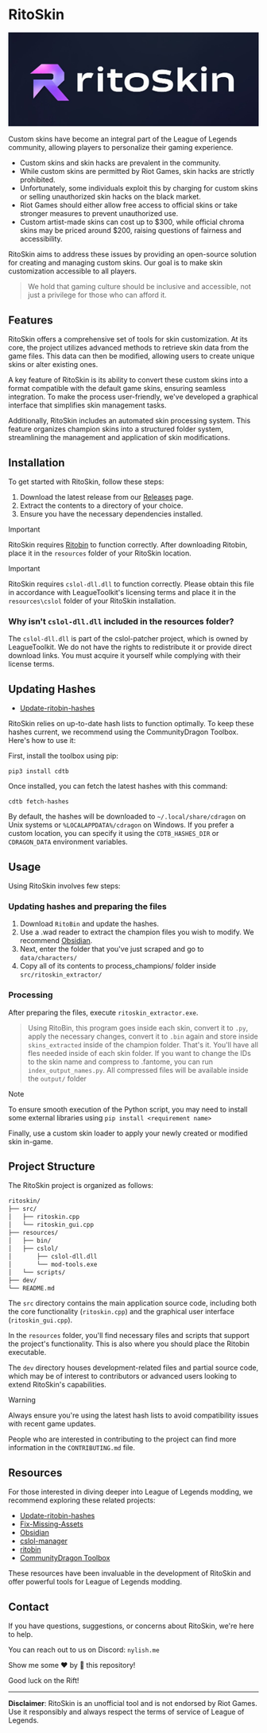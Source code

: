 # RitoSkin

![RitoSkin](assets/ritoskin_panel.jpg)

Custom skins have become an integral part of the League of Legends community, allowing players to personalize their gaming experience.

- Custom skins and skin hacks are prevalent in the community.
- While custom skins are permitted by Riot Games, skin hacks are strictly prohibited.
- Unfortunately, some individuals exploit this by charging for custom skins or selling unauthorized skin hacks on the black market.
- Riot Games should either allow free access to official skins or take stronger measures to prevent unauthorized use.
- Custom artist-made skins can cost up to $300, while official chroma skins may be priced around $200, raising questions of fairness and accessibility.

RitoSkin aims to address these issues by providing an open-source solution for creating and managing custom skins. Our goal is to make skin customization accessible to all players.

> We hold that gaming culture should be inclusive and accessible, not just a privilege for those who can afford it.

## Features

RitoSkin offers a comprehensive set of tools for skin customization. At its core, the project utilizes advanced methods to retrieve skin data from the game files. This data can then be modified, allowing users to create unique skins or alter existing ones.

A key feature of RitoSkin is its ability to convert these custom skins into a format compatible with the default game skins, ensuring seamless integration. To make the process user-friendly, we've developed a graphical interface that simplifies skin management tasks.

Additionally, RitoSkin includes an automated skin processing system. This feature organizes champion skins into a structured folder system, streamlining the management and application of skin modifications.

## Installation

To get started with RitoSkin, follow these steps:

1. Download the latest release from our [Releases](https://github.com/yourusername/ritoskin/releases) page.
2. Extract the contents to a directory of your choice.
3. Ensure you have the necessary dependencies installed.

> [!IMPORTANT]
> RitoSkin requires [Ritobin](https://github.com/moonshadow565/ritobin) to function correctly. After downloading Ritobin, place it in the `resources` folder of your RitoSkin location.

> [!IMPORTANT]
> RitoSkin requires `cslol-dll.dll` to function correctly. Please obtain this file in accordance with LeagueToolkit's licensing terms and place it in the `resources\cslol` folder of your RitoSkin installation.

### Why isn't `cslol-dll.dll` included in the resources folder?

The `cslol-dll.dll` is part of the cslol-patcher project, which is owned by LeagueToolkit. We do not have the rights to redistribute it or provide direct download links. You must acquire it yourself while complying with their license terms.

## Updating Hashes

- [Update-ritobin-hashes](https://youtu.be/-zzso5CYZMY)

RitoSkin relies on up-to-date hash lists to function optimally. To keep these hashes current, we recommend using the CommunityDragon Toolbox. Here's how to use it:

First, install the toolbox using pip:

```
pip3 install cdtb
```

Once installed, you can fetch the latest hashes with this command:

```
cdtb fetch-hashes
```

By default, the hashes will be downloaded to `~/.local/share/cdragon` on Unix systems or `%LOCALAPPDATA%/cdragon` on Windows. If you prefer a custom location, you can specify it using the `CDTB_HASHES_DIR` or `CDRAGON_DATA` environment variables.

## Usage

Using RitoSkin involves few steps:

### Updating hashes and preparing the files
1. Download `RitoBin` and update the hashes.
2. Use a .wad reader to extract the champion files you wish to modify. We recommend [Obsidian](https://github.com/Crauzer/Obsidian).
3. Next, enter the folder that you've just scraped and go to `data/characters/`
4. Copy all of its contents to process_champions/ folder inside `src/ritoskin_extractor/`

### Processing

After preparing the files, execute `ritoskin_extractor.exe`.
> Using RitoBin, this program goes inside each skin, convert it to `.py`, apply the necessary changes, convert it to `.bin` again and store inside `skins_extracted` inside of the champion folder.
That's it. You'll have all fles needed inside of each skin folder. If you want to change the IDs to the skin name and compress to .fantome, you can run `index_output_names.py`. All
compressed files will be available inside the `output/` folder

> [!NOTE]
> To ensure smooth execution of the Python script, you may need to install some external libraries using `pip install <requirement name>`

Finally, use a custom skin loader to apply your newly created or modified skin in-game.
## Project Structure

The RitoSkin project is organized as follows:

```
ritoskin/
├── src/
│   ├── ritoskin.cpp
│   └── ritoskin_gui.cpp
├── resources/
│   ├── bin/
│   ├── cslol/
│       ├── cslol-dll.dll
│       └── mod-tools.exe
│   └── scripts/
├── dev/
└── README.md
```

The `src` directory contains the main application source code, including both the core functionality (`ritoskin.cpp`) and the graphical user interface (`ritoskin_gui.cpp`).

In the `resources` folder, you'll find necessary files and scripts that support the project's functionality. This is also where you should place the Ritobin executable.

The `dev` directory houses development-related files and partial source code, which may be of interest to contributors or advanced users looking to extend RitoSkin's capabilities.


> [!WARNING]
> Always ensure you're using the latest hash lists to avoid compatibility issues with recent game updates.

People who are interested in contributing to the project can find more information in the `CONTRIBUTING.md` file.

## Resources

For those interested in diving deeper into League of Legends modding, we recommend exploring these related projects:

- [Update-ritobin-hashes](https://youtu.be/-zzso5CYZMY)
- [Fix-Missing-Assets](https://youtu.be/DuEa4I8vLGk)
- [Obsidian](https://github.com/Crauzer/Obsidian)
- [cslol-manager](https://github.com/LeagueToolkit/cslol-manager)
- [ritobin](https://github.com/moonshadow565/ritobin)
- [CommunityDragon Toolbox](https://github.com/CommunityDragon/CDTB)

These resources have been invaluable in the development of RitoSkin and offer powerful tools for League of Legends modding.

## Contact

If you have questions, suggestions, or concerns about RitoSkin, we're here to help.

You can reach out to us on Discord: `nylish.me`

Show me some ❤️ by 🌟 this repository!

Good luck on the Rift!

---

**Disclaimer**: RitoSkin is an unofficial tool and is not endorsed by Riot Games. Use it responsibly and always respect the terms of service of League of Legends.
